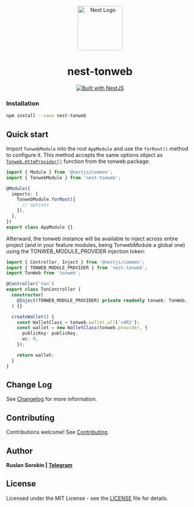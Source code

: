 <p align="center">
  <a href="http://nestjs.com"><img alt="Nest Logo" src="https://nestjs.com/img/logo-small.svg" width="120"></a>
</p>

<h1 align="center">
  nest-tonweb
</h1>

<div align="center">
  <a href="https://nestjs.com" target="_blank">
    <img src="https://img.shields.io/badge/built%20with-NestJs-red.svg" alt="Built with NestJS">
  </a>
</div>

### Installation

```bash
npm install --save nest-tonweb
```

## Quick start

Import `TonwebModule` into the root `AppModule` and use the `forRoot()` method to configure it. This method accepts the same options object as [`Tonweb.HttpProvider()`](https://github.com/toncenter/tonweb/blob/76dfd0701714c0a316aee503c2962840acaf74ef/src/providers/index.js#L16) function from the tonweb package:

```typescript
import { Module } from '@nestjs/common';
import { TonwebModule } from 'nest-tonweb';

@Module({
  imports: [
    TonwebModule.forRoot({
      // options
    }),
  ],
})
export class AppModule {}
```

Afterward, the tonweb instance will be available to inject across entire project (and in your feature modules, being TonwebModule a global one) using the TONWEB_MODULE_PROVIDER injection token:

```typescript
import { Controller, Inject } from '@nestjs/common';
import { TONWEB_MODULE_PROVIDER } from 'nest-tonweb';
import TonWeb from 'tonweb';

@Controller('ton')
export class TonController {
  constructor(
    @Inject(TONWEB_MODULE_PROVIDER) private readonly tonweb: TonWeb,
  ) {}

  createWallet() {
    const WalletClass = tonweb.wallet.all['v4R2'];
    const wallet = new WalletClass(tonweb.provider, {
      publicKey: publicKey,
      wc: 0,
    });

    return wallet;
  }
}
```

## Change Log

See [Changelog](CHANGELOG.md) for more information.

## Contributing

Contributions welcome! See [Contributing](CONTRIBUTING.md).

## Author

**Ruslan Sorokin | [Telegram](https://t.me/red_real_neck)**

## License

Licensed under the MIT License - see the [LICENSE](LICENSE) file for details.
